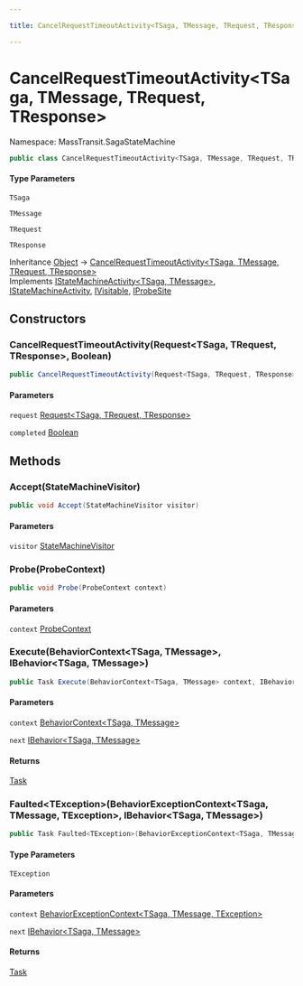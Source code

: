 ```yaml
---

title: CancelRequestTimeoutActivity<TSaga, TMessage, TRequest, TResponse>

---
```


# CancelRequestTimeoutActivity\<TSaga, TMessage, TRequest, TResponse\>

Namespace: MassTransit.SagaStateMachine

```csharp
public class CancelRequestTimeoutActivity<TSaga, TMessage, TRequest, TResponse> : IStateMachineActivity<TSaga, TMessage>, IStateMachineActivity, IVisitable, IProbeSite
```

#### Type Parameters

`TSaga`<br/>

`TMessage`<br/>

`TRequest`<br/>

`TResponse`<br/>

Inheritance [Object](https://learn.microsoft.com/en-us/dotnet/api/system.object) → [CancelRequestTimeoutActivity\<TSaga, TMessage, TRequest, TResponse\>](../masstransit-sagastatemachine/cancelrequesttimeoutactivity-4)<br/>
Implements [IStateMachineActivity\<TSaga, TMessage\>](../../masstransit-abstractions/masstransit/istatemachineactivity-2), [IStateMachineActivity](../../masstransit-abstractions/masstransit/istatemachineactivity), [IVisitable](../../masstransit-abstractions/masstransit/ivisitable), [IProbeSite](../../masstransit-abstractions/masstransit/iprobesite)

## Constructors

### **CancelRequestTimeoutActivity(Request\<TSaga, TRequest, TResponse\>, Boolean)**

```csharp
public CancelRequestTimeoutActivity(Request<TSaga, TRequest, TResponse> request, bool completed)
```

#### Parameters

`request` [Request\<TSaga, TRequest, TResponse\>](../../masstransit-abstractions/masstransit/request-3)<br/>

`completed` [Boolean](https://learn.microsoft.com/en-us/dotnet/api/system.boolean)<br/>

## Methods

### **Accept(StateMachineVisitor)**

```csharp
public void Accept(StateMachineVisitor visitor)
```

#### Parameters

`visitor` [StateMachineVisitor](../../masstransit-abstractions/masstransit/statemachinevisitor)<br/>

### **Probe(ProbeContext)**

```csharp
public void Probe(ProbeContext context)
```

#### Parameters

`context` [ProbeContext](../../masstransit-abstractions/masstransit/probecontext)<br/>

### **Execute(BehaviorContext\<TSaga, TMessage\>, IBehavior\<TSaga, TMessage\>)**

```csharp
public Task Execute(BehaviorContext<TSaga, TMessage> context, IBehavior<TSaga, TMessage> next)
```

#### Parameters

`context` [BehaviorContext\<TSaga, TMessage\>](../../masstransit-abstractions/masstransit/behaviorcontext-2)<br/>

`next` [IBehavior\<TSaga, TMessage\>](../../masstransit-abstractions/masstransit/ibehavior-2)<br/>

#### Returns

[Task](https://learn.microsoft.com/en-us/dotnet/api/system.threading.tasks.task)<br/>

### **Faulted\<TException\>(BehaviorExceptionContext\<TSaga, TMessage, TException\>, IBehavior\<TSaga, TMessage\>)**

```csharp
public Task Faulted<TException>(BehaviorExceptionContext<TSaga, TMessage, TException> context, IBehavior<TSaga, TMessage> next)
```

#### Type Parameters

`TException`<br/>

#### Parameters

`context` [BehaviorExceptionContext\<TSaga, TMessage, TException\>](../../masstransit-abstractions/masstransit/behaviorexceptioncontext-3)<br/>

`next` [IBehavior\<TSaga, TMessage\>](../../masstransit-abstractions/masstransit/ibehavior-2)<br/>

#### Returns

[Task](https://learn.microsoft.com/en-us/dotnet/api/system.threading.tasks.task)<br/>
